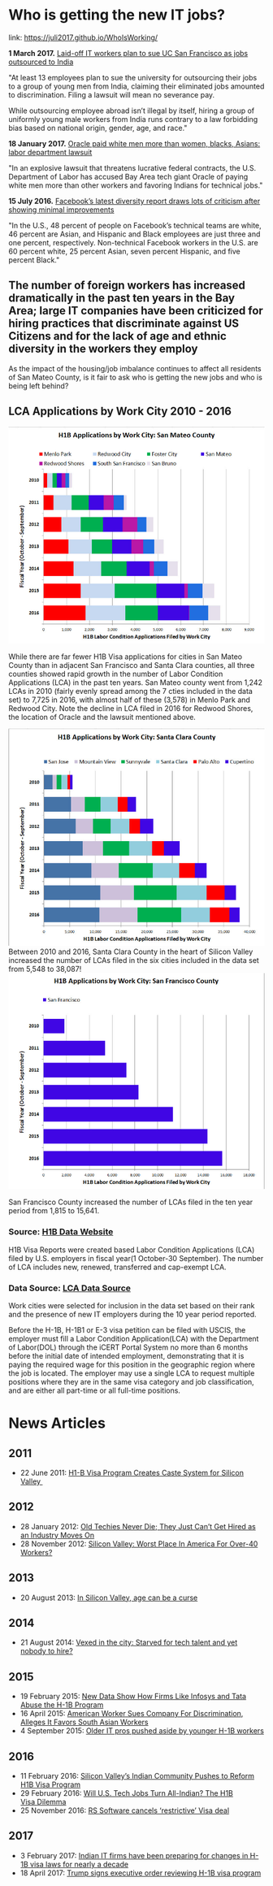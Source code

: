 # Who is getting the new IT jobs?
link: https://juli2017.github.io/WhoIsWorking/

**1 March 2017.**  <a href="https://www.rt.com/usa/379118-laid-off-ucsf-workers-sue/">Laid-off IT workers plan to sue UC San Francisco as jobs outsourced to India </a>

"At least 13 employees plan to sue the university for outsourcing their jobs to a group of young men from India, claiming their eliminated jobs amounted to discrimination. Filing a lawsuit will mean no severance pay.

While outsourcing employee abroad isn’t illegal by itself, hiring a group of uniformly young male workers from India runs contrary to a law forbidding bias based on national origin, gender, age, and race."

**18 January 2017.**  <a href="http://www.mercurynews.com/2017/01/18/oracle-paid-white-men-more-than-women-blacks-asians-labor-department-lawsuit/">Oracle paid white men more than women, blacks, Asians: labor department lawsuit</a>

"In an explosive lawsuit that threatens lucrative federal contracts, the U.S. Department of Labor has accused Bay Area tech giant Oracle of paying white men more than other workers and favoring Indians for technical jobs."

**15 July 2016.**  <a href="https://www.dailydot.com/debug/facebook-diversity-report-criticism/">Facebook’s latest diversity report draws lots of criticism after showing minimal improvements</a>

"In the U.S., 48 percent of people on Facebook’s technical teams are white, 46 percent are Asian, and Hispanic and Black employees are just three and one percent, respectively. Non-technical Facebook workers in the U.S. are 60 percent white, 25 percent Asian, seven percent Hispanic, and five percent Black." 

## The number of foreign workers has increased dramatically in the past ten years in the Bay Area; large IT companies have been criticized for hiring practices that discriminate against US Citizens and for the lack of age and ethnic diversity in the workers they employ 
As the impact of the housing/job imbalance continues to affect all residents of San Mateo County, is it fair to ask who is getting the new jobs and who is being left behind?


## LCA Applications by Work City 2010 - 2016


<img src="./img/LCAByWorkCityByFYSanzMateoCounty.jpg" />  

While there are far fewer H1B Visa applications for cities in San Mateo County than in adjacent San Francisco and Santa Clara counties, all three counties showed rapid growth in the number of Labor Condition Applications (LCA) in the past ten years.
San Mateo county went from 1,242 LCAs in 2010 (fairly evenly spread among the 7 cties included in the data set) to 7,725 in 2016, with almost half of these (3,578) in Menlo Park and Redwood City. Note the decline in LCA filed in 2016 for Redwood Shores, the location of Oracle and the lawsuit mentioned above.  


<img src="./img/LCAByWorkCityByFYSantaClaraCounty.jpg" />  
Between 2010 and 2016, Santa Clara County in the heart of Silicon Valley increased the number of LCAs filed in the six cities included in the data set from 5,548 to 38,087!  


<img src="./img/LCAByWorkCityByFYSanFranciscoCounty.jpg" />  

San Francisco County increased the number of LCAs filed in the ten year period from 1,815 to 15,641.  

### Source: <a href="http://www.myvisajobs.com/H1B_Visa.aspx">H1B Data Website</a> 
H1B Visa Reports were created based Labor Condition Applications (LCA) filed by U.S. employers in fiscal year(1 October-30 September). The number of LCA includes new, renewed, transferred and cap-exempt LCA. 
### Data Source: <a href="https://docs.google.com/spreadsheets/d/1nIkE9t1UokLb5yhP8vmheDDZVKfZqf7UYTZZlx9lvXg/pubhtml">LCA Data Source</a>
Work cities were selected for inclusion in the data set based on their rank and the presence of new IT employers during the 10 year period reported.

Before the H-1B, H-1B1 or E-3 visa petition can be filed with USCIS, the employer must fill a Labor Condition Application(LCA) with the Department of Labor(DOL) through the iCERT Portal System no more than 6 months before the initial date of intended employment, demonstrating that it is paying the required wage for this position in the geographic region where the job is located. The employer may use a single LCA to request multiple positions where they are in the same visa category and job classification, and are either all part-time or all full-time positions.

# News Articles
## 2011
* 22 June 2011: <a href="http://archives.sfweekly.com/sanfrancisco/h1-b-visa-program-creates-caste-system-for-silicon-valley/Content?oid=2181929">H1-B Visa Program Creates Caste System for Silicon Valley </a>


## 2012
* 28 January 2012: <a href="http://www.nytimes.com/2012/01/29/us/bay-area-technology-professionals-cant-get-hired-as-industry-moves-on.html?_r=0">Old Techies Never Die; They Just Can’t Get Hired as an Industry Moves On</a>
* 28 November 2012: <a href="https://www.aol.com/article/2012/11/28/ceo-randy-adams-age-bias-silicon-valley/20390154/">Silicon Valley: Worst Place In America For Over-40 Workers?</a>

## 2013
* 20 August 2013: <a href="http://www.sfgate.com/business/bottomline/article/In-Silicon-Valley-age-can-be-a-curse-4742365.php">In Silicon Valley, age can be a curse</a>

## 2014
* 21 August 2014: <a href="https://www.cnet.com/news/vexed-in-the-city-starved-for-tech-talent-and-yet-nobody-to-hire/">Vexed in the city: Starved for tech talent and yet nobody to hire?</a>

## 2015
* 19 February 2015: <a href="http://www.epi.org/blog/new-data-infosys-tata-abuse-h-1b-program/">New Data Show How Firms Like Infosys and Tata Abuse the H-1B Program</a>
* 16 April 2015: <a href="http://www.breitbart.com/big-government/2015/04/16/american-worker-sues-company-for-discrimination-alleges-it-favors-south-asian-workers/">American Worker Sues Company For Discrimination, Alleges It Favors South Asian Workers</a>
* 4 September 2015: <a href="http://www.computerworld.com/article/2978948/it-careers/older-it-pros-pushed-aside-by-younger-h-1b-workers.html">Older IT pros pushed aside by younger H-1B workers</a>

## 2016
* 11 February 2016: <a href="http://ww2.kqed.org/news/2016/02/11/silicon-valleys-indian-community-pushes-to-reform-h1b-visa-program/">Silicon Valley’s Indian Community Pushes to Reform H1B Visa Program</a>
* 29 February 2016: <a href="https://organizationsandsocialchange.wordpress.com/2016/02/29/will-u-s-tech-jobs-turn-all-indian-the-h1b-visa-dilemma/">Will U.S. Tech Jobs Turn All-Indian? The H1B Visa Dilemma</a>
* 25 November 2016: <a href="http://www.livemint.com/Companies/6FwzsXfqzb0BBrvHrUNzBK/RS-Software-cancels-restrictive-Visa-deal.html">RS Software cancels ‘restrictive’ Visa deal</a>

## 2017
* 3 February 2017: <a href="https://qz.com/901292/indian-it-firms-like-wipro-tcs-and-infosys-have-been-preparing-for-changes-in-h1b-visa-laws-and-donald-trumps-america-for-several-years/">Indian IT firms have been preparing for changes in H-1B visa laws for nearly a decade</a>
* 18 April 2017: <a href="http://www.theverge.com/2017/4/18/15339948/trump-executive-order-h1-b-visas">Trump signs executive order reviewing H-1B visa program</a>
